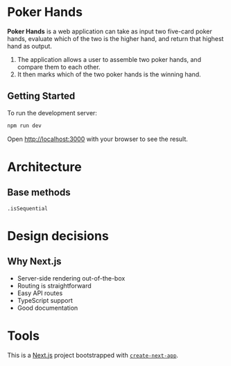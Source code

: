 # Poker Hands

**Poker Hands** is a web application can take as input two five-card poker hands, evaluate which of the two is the higher hand, and return that highest hand as output. 

1. The application allows a user to assemble two poker hands, and compare them to each other.
2. It then marks which of the two poker hands is the winning hand.

## Getting Started

To run the development server:

```bash
npm run dev
```

Open [http://localhost:3000](http://localhost:3000) with your browser to see the result.

# Architecture

## Base methods

`.isSequential`


# Design decisions

## Why Next.js

- Server-side rendering out-of-the-box
- Routing is straightforward
- Easy API routes
- TypeScript support
- Good documentation

# Tools

This is a [Next.js](https://nextjs.org) project bootstrapped with [`create-next-app`](https://nextjs.org/docs/app/api-reference/cli/create-next-app).
